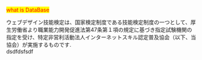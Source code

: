 <style>
mark{
    color:red;
}
</style>

<mark>what is DataBase</mark>
  
  ウェブデザイン技能検定は、国家検定制度である技能検定制度の一つとして、厚生労働省より職業能力開発促進法第47条第１項の規定に基づき指定試験機関の指定を受け、特定非営利活動法人インターネットスキル認定普及協会（以下、当協会）が実施するものです.  
dsdfdsfsdf
